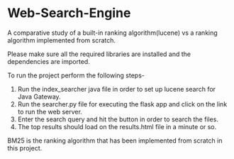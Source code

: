 # Web-Search-Engine
A comparative study of a built-in ranking algorithm(lucene) vs a ranking algorithm implemented from scratch.

Please make sure all the required libraries are installed and the dependencies are imported.

To run the project perform the following steps-

1. Run the index_searcher java file in order to set up lucene search for Java Gateway.
2. Run the searcher.py file for executing the flask app and click on the link to run the web server.
3. Enter the search query and hit the button in order to search the files.
4. The top results should load on the results.html file in a minute or so.

BM25 is the ranking algorithm that has been implemented from scratch in this project.
